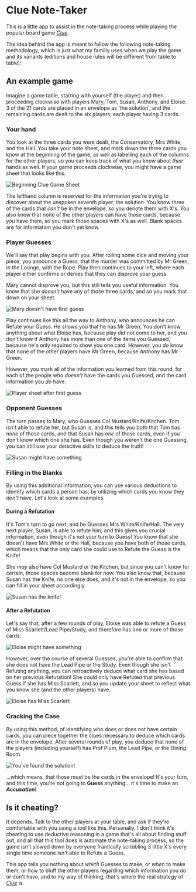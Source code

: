 # Clue Note-Taker

This is a little app to assist in the note-taking process while playing the popular board game *[Clue](https://en.wikipedia.org/wiki/Cluedo)*.

The idea behind the app is meant to follow the following note-taking methodology, which is just what my familly uses when we play the game and its variants (editions and house rules will be different from table to table):

## An example game
Imagine a game table, starting with yourself (the player) and then proceeding clockwise with players Mary, Tom, Susan, Anthony, and Eloise. 3 of the 21 cards are placed in an envelope as 'the solution', and the remaining cards are dealt to the six players, each player having 3 cards. 

### Your hand
You look at the three cards you were dealt, the Conservatory, Mrs White, and the Hall. You take your note sheet, and mark down the three cards you know at the beginning of the game, as well as labelling each of the columns for the other players, so you can keep track of what you know about _their_ hands as well. If your game proceeds clockwise, you might have a game sheet that looks like this. 

![Beginning Clue Game Sheet](https://i.imgur.com/EiLuUt9.png)

The lefthand column is reserved for the information you're trying to discover about the unspoken seventh player, the solution. You know three of the cards that _can't_ be in the envelope, so you denote them with X's. You also know that none of the other players can have those cards, because _you_ have them, so you mark those spaces with X's as well. Blank spaces are for information you don't yet know. 

### Player Guesses
We'll say that play begins with you. After rolling some dice and moving your piece, you announce a Guess, that the murder was committed by Mr Green, in the Lounge, with the Rope. Play then continues to your left, where each player either confirms or denies that they can disprove your guess. 

Mary cannot disprove you, but this still tells you useful information. You know that she _doesn't_ have any of those three cards, and so you mark that down on your sheet. 

![Mary doesn't have first guess](https://i.imgur.com/el4Smyh.png)

Play continues like this all the way to Anthony, who announces he can Refute your Guess. He shows you that he has Mr Green. You don't know anything about what Eloise has, because play did not come to her, and you don't know if Anthony has more than one of the items you Guessed, because he's only required to show you one card. However, you _do_ know that none of the other players have Mr Green, because _Anthony_ has Mr Green.

However, you mark all of the information you learned from this round, for each of the people who _doesn't_ have the cards you Guessed, and the card information you _do_ have. 

![Player sheet after first guess](https://i.imgur.com/FVzRA7J.png)

### Opponent Guesses
The turn passes to Mary, who Guesses Col Mustard/Knife/Kitchen. Tom isn't able to refute her, but Susan is, and this tells you both that Tom has _none_ of those cards, and that Susan has _one_ of those cards, even if you don't know which one she has. Even though you weren't the one Guessing, you can still use your detective skills to deduce the truth!

![Susan might have something](https://i.imgur.com/9F2BMoW.png)

### Filling in the Blanks
By using this additional information, you can use various deductions to identify which cards a person has, by utilizing which cards you know they _don't_ have. Let's look at some examples. 

#### During a Refutation
It's Tom's turn to go next, and he Guesses Mrs White/Knife/Hall. The very next player, Susan, is able to refute him, and this gives you crucial information, even though it's not your turn to Guess! You know that she doesn't have Mrs White or the Hall, because you have both of those cards, which means that the only card she could use to Refute the Guess is the Knife! 

She _may_ also have Col Mustard or the Kitchen, but since you can't know for certain, those spaces become blank for now. You also know that, because Susan has the Knife, no one else does, and it's not in the envelope, so you can fill in your sheet accordingly. 

![Susan has the knife!](https://i.imgur.com/dN1Dv6c.png)

#### After a Refutation
Let's say that, after a few rounds of play, Eloise was able to refute a Guess of Miss Scarlett/Lead Pipe/Study, and therefore has one or more of those cards. 

![Eloise might have something](https://i.imgur.com/KriQWSF.png)

However, over the course of several Guesses, you're able to confirm that she does not have the Lead Pipe or the Study. Even though she isn't Refuting anything, you can retroactively deduce what card she has based on her previous Refutation! She could only have Refuted that previous Guess if she has Miss Scarlett, and so you update your sheet to reflect what you know she (and the other players) have.

![Eloise has Miss Scarlett!](https://i.imgur.com/eAnCMrn.png)

### Cracking the Case
By using this method, of identifying who does or does not have certain cards, you can piece together the clues necessary to deduce which cards are in the envelope. After several rounds of play, you deduce that none of the players (including yourself) has Prof Plum, the Lead Pipe, or the Dining Room. 

![You've found the solution!](https://i.imgur.com/IaKGXpa.png)

...which means, that those must be the cards in the envelope! It's your turn, and this time, you're not going to **Guess** anything... it's time to make an ***Accusation!***

## Is it cheating? 
It depends. Talk to the other players at your table, and ask if they're comfortable with you using a tool like this. Personally, I don't think it's cheating to use deductive reasoning in a game that's all about finding stuff out, and all that this tool does is automate the note-taking process, so the game isn't slowed down by everyone frantically scribbling 3 little X's every single time someone isn't able to Refute a Guess. 

This app tells you nothing about *which* Guesses to make, or *when* to make them, or how to bluff the other players regarding which information you do or don't have, and to my way of thinking, that's where the real strategy of *[Clue](https://en.wikipedia.org/wiki/Cluedo)* is. 
